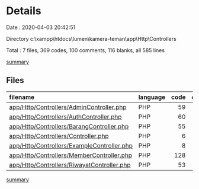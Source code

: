# Details

Date : 2020-04-03 20:42:51

Directory c:\xampp\htdocs\lumen\kamera-teman\app\Http\Controllers

Total : 7 files,  369 codes, 100 comments, 116 blanks, all 585 lines

[summary](results.md)

## Files
| filename | language | code | comment | blank | total |
| :--- | :--- | ---: | ---: | ---: | ---: |
| [app/Http/Controllers/AdminController.php](/app/Http/Controllers/AdminController.php) | PHP | 59 | 11 | 17 | 87 |
| [app/Http/Controllers/AuthController.php](/app/Http/Controllers/AuthController.php) | PHP | 60 | 7 | 17 | 84 |
| [app/Http/Controllers/BarangController.php](/app/Http/Controllers/BarangController.php) | PHP | 55 | 11 | 18 | 84 |
| [app/Http/Controllers/Controller.php](/app/Http/Controllers/Controller.php) | PHP | 6 | 1 | 4 | 11 |
| [app/Http/Controllers/ExampleController.php](/app/Http/Controllers/ExampleController.php) | PHP | 8 | 7 | 4 | 19 |
| [app/Http/Controllers/MemberController.php](/app/Http/Controllers/MemberController.php) | PHP | 128 | 50 | 42 | 220 |
| [app/Http/Controllers/RiwayatController.php](/app/Http/Controllers/RiwayatController.php) | PHP | 53 | 13 | 14 | 80 |

[summary](results.md)